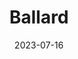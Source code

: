 ---
title: "Ballard"
cc-type: neighborhood
city: Seattle
date: 2023-07-16
hashtag: ballard
tags:
  - neighborhood
  - Seattle
---
